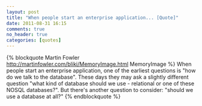 ```yaml
---
layout: post
title: "When people start an enterprise application... [Quote]"
date: 2011-08-31 16:15
comments: true
no_header: true
categories: [quotes]
---
```

{% blockquote Martin Fowler http://martinfowler.com/bliki/MemoryImage.html MemoryImage %}
When people start an enterprise application, one of the earliest questions is "how do we talk to the database". These days they may ask a slightly different question "what kind of database should we use - relational or one of these NOSQL databases?". But there's another question to consider: "should we use a database at all?"
{% endblockquote %}
